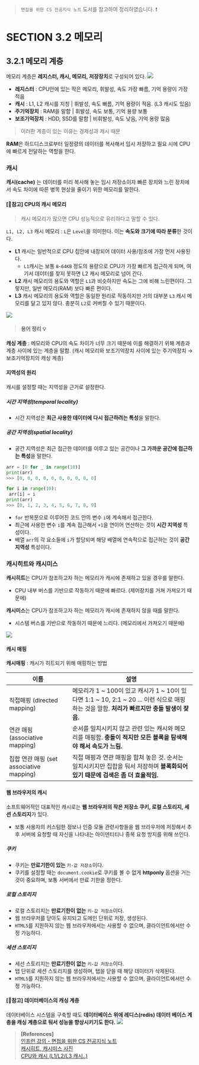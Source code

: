 > `면접을 위한 CS 전공지식 노트` 도서를 참고하여 정리하였습니다. ❗️

# SECTION 3.2 메모리
## 3.2.1 메모리 계층
메모리 계층은 **레지스터, 캐시, 메모리, 저장장치**로 구성되어 있다.
![](https://velog.velcdn.com/images/jeongeunbae/post/ca7b6c58-7116-499e-bb4b-2c1524999f74/image.png)

- **레지스터** : CPU안에 있는 작은 메모리, 휘발성, 속도 가장 빠름, 기억 용량이 가장 적음
- **캐시** : L1, L2 캐시를 지칭 | 휘발성, 속도 빠름, 기억 용량이 적음. (L3 캐시도 있음)
- **주기억장치** : RAM을 말함 | 휘발성, 속도 보통, 기억 용량 보통
- **보조기억장치** : HDD, SSD를 말함 | 비휘발성, 속도 낮음, 기억 용량 많음
> 이러한 계층이 있는 이유는 경제성과 캐시 때문

**RAM**은 하드디스크로부터 일정량의 데이터를 복사해서 임시 저장하고 필요 시에 CPU에 빠르게 전달하는 역할을 한다.

### 캐시
**캐시(cache)** 는 데이터를 미리 복사해 놓는 임시 저장소이자 빠른 장치와 느린 장치에서 속도 차이에 따른 병목 현상을 줄이기 위한 메모리를 말한다.

#### [📌참고] CPU의 캐시 메모리
> 캐시 메모리가 많으면 CPU 성능적으로 유리하다고 말할 수 있다.

`L1, L2, L3` 캐시 메모리 : `L`은 `Level`을 의미한다. 이는 **속도와 크기에 따라 분류**한 것이다.
- **L1** 캐시는 일반적으로 CPU 칩안에 내장되어 데이터 사용/참조에 가장 먼저 사용된다.
	- `L1`캐시는 보통 `8~64KB` 정도의 용량으로 CPU가 가장 빠르게 접근하게 되며, 여기서 데이터를 찾지 못하면 L2 캐시 메모리로 넘어 간다.
- **L2** 캐시 메모리의 용도와 역할은 `L1`과 비슷하지만 속도는 그에 비해 느린편이다. 그렇지만, 일반 메모리(RAM) 보다 빠른 편이다.
- **L3** 캐시 메모리의 용도와 역할은 동일한 원리로 작동하지만 거의 대부분 `L3` 캐시 메모리를 달고 있지 않다. 충분히 `L2`로 커버칠 수 있기 때문이다. 

![](https://velog.velcdn.com/images/jeongeunbae/post/fc7c4163-39b2-4764-94e0-6d6ff8ce4cc4/image.png)


> #### 용어 정리 💡
**캐싱 계층** : 메모리와 CPU의 속도 차이가 너무 크기 때문에 이를 해결하기 위해 계층과 계층 사이에 있는 계층을 말함. (캐시 메모리와 보조기억장치 사이에 있는 주기억장치 → 보조기억장치의 캐싱 계층)

#### 지역성의 원리
캐시를 설정할 때는 지역성을 근거로 설정한다.

##### 시간 지역성(temporal locality)
- 시간 지역성은 **최근 사용한 데이터에 다시 접근하려는 특성**을 말한다.

##### 공간 지역성(spatial locality)
- 공간 지역성은 최근 접근한 데이터를 이루고 있는 공간이나 **그 가까운 공간에 접근하는 특성**을 말한다.

```python
arr = [0 for _ in range(10)]
print(arr)
>>> [0, 0, 0, 0, 0, 0, 0, 0, 0, 0]

for i in range(10):
 arr[i] = i
print(arr)
>>> [0, 1, 2, 3, 4, 5, 6, 7, 8, 9]
```
- `for` 반복문으로 이루어진 코드 안의 변수 `i`에 계속해서 접근한다.
- 최근에 사용한 변수 `i`를 계속 접근해서 `+1`을 연이어 연산하는 것이 **시간 지역성** 특성이다.
- 배열 `arr`의 각 요소들에 `i`가 할당되며 해당 배열에 연속적으로 접근하는 것이 **공간 지역성** 특성이다.

### 캐시히트와 캐시미스
**캐시히트**는 CPU가 참조하고자 하는 메모리가 캐시에 존재하고 있을 경우를 말한다.
- CPU 내부 버스를 기반으로 작동하기 때문에 빠르다. (제어장치를 거쳐 가져오기 때문에)

**캐시미스**는 CPU가 참조하고자 하는 메모리가 캐시에 존재하지 않을 때를 말한다.
- 시스템 버스를 기반으로 작동하기 때문에 느리다. (메모리에서 가져오기 때문에)

![](https://velog.velcdn.com/images/jeongeunbae/post/8d4ca344-0180-40f1-aad3-b528ba9359ac/image.png)

#### 캐시 매핑
**캐시매핑** : 캐시가 히트되기 위해 매핑하는 방법

|이름|설명|
|---|---|
|직접매핑 (directed mapping)|메모리가 1 ~ 100이 있고 캐시가 1 ~ 10이 있다면 1:1 ~ 10, 2:1 ~ 20 ... 이런 식으로 매핑하는 것을 말함. **처리가 빠르지만 충돌 발생이 잦음.**|
|연관 매핑 (associative mapping)|순서를 일치시키지 않고 관련 있는 캐시와 메모리를 매핑함. **충돌이 적지만 모든 블록을 탐색해야 해서 속도가 느림.**
|집합 연관 매핑 (set associative mapping)|직접 매핑과 연관 매핑을 합쳐 놓은 것. 순서는 일치시키지만 집합을 둬서 저장하며 **블록화되어 있기 때문에 검색은 좀 더 효율적임.**

#### 웹 브라우저의 캐시
소프트웨어적인 대표적인 캐시로는 **웹 브라우저의 작은 저장소 쿠키, 로컬 스토리지, 세션 스토리지**가 있다.
- 보통 사용자의 커스텀한 정보나 인증 모듈 관련사항들을 웹 브라우저에 저장해서 추후 서버에 요청할 때 자신을 나타내는 아이덴티티나 중복 요청 방지를 위해 쓰인다.

##### 쿠키
- 쿠키는 **만료기한이 있는** `키-값 저장소`이다. 
- 쿠키를 설정할 때는 `document.cookie`로 쿠키를 볼 수 없게 **httponly** 옵션을 거는 것이 중요하며, 보통 서버에서 만료 기한을 정한다.

##### 로컬 스토리지
- 로컬 스토리지는 **만료기한이 없는** `키-값 저장소`이다.
- 웹 브라우저를 닫아도 유지되고 도메인 단위로 저장, 생성된다.
- `HTML5`를 지원하지 않는 웹 브라우저에서는 사용할 수 없으며, 클라이언트에서만 수정 가능하다.

##### 세션 스토리지
- 세선 스토리지는 **만료기한이 없는** `키-값 저장소`이다.
- 탭 단위로 세션 스토리지를 생성하며, 탭을 닫을 때 해당 데이터가 삭제된다.
- `HTML5`를 지원하지 않는 웹 브라우저에서는 사용할 수 없으며, 클라이언트에서만 수정 가능하다.

#### [📌참고] 데이터베이스의 캐싱 계층
데이터베이스 시스템을 구축할 때도 **데이터베이스 위에 레디스(redis) 데이터 베이스 계층을 캐싱 계층으로 둬서 성능을 향상시키기도 한다.**
![](https://velog.velcdn.com/images/jeongeunbae/post/92693f58-d0a5-4935-b59f-b27d6db2e6e5/image.png)


> **[References]**
<br>[인프런 강의 - 면접을 위한 CS 전공지식 노트](https://www.inflearn.com/course/%EA%B0%9C%EB%B0%9C%EC%9E%90-%EB%A9%B4%EC%A0%91-cs-%ED%8A%B9%EA%B0%95#curriculum)
<br>[캐시히트, 캐시미스 사진](https://hazelcast.com/glossary/cache-miss/)
<br>[CPU와 캐시 (L1/L2/L3 캐시..)](https://12bme.tistory.com/402)
